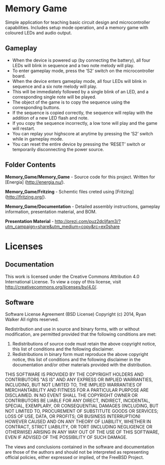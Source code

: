 Memory Game
===========

Simple application for teaching basic circuit design and microcontroller capabilities. Includes setup mode operation, and a memory game with coloured LEDs and audio output. 

Gameplay
---------

* When the device is powered up (by connecting the battery), all four LEDs will blink in sequence and a two note melody will play.
* To enter gameplay mode, press the ‘S2’ switch on the microcontroller board.
* When the device enters gameplay mode, all four LEDs will blink in sequence and a six note melody will play.
* This will be immediately followed by a single blink of an LED, and a corresponding single note will be played.
* The object of the game is to copy the sequence using the corresponding buttons.
* If the sequence is copied correctly, the sequence will replay with the addition of a new LED flash and note.
* If you copy the sequence incorrectly, a low tone will play and the game will restart.
* You can replay your highscore at anytime by pressing the ‘S2’ switch while in gameplay mode.
* You can reset the entire device by pressing the ‘RESET’ switch or temporarily disconnecting the power source.

Folder Contents
---------------

**Memory_Game/Memory_Game** - Source code for this project.  Written for [Energia] (http://energia.nu/).

**Memory_Game/Fritzing** - Schemtic files creted using [Fritzing] (http://fritzing.org/).

**Memory_Game/Documentation** - Detailed assembly instructions, gameplay information, presentation material, and BOM.

**Presentation Material** - http://prezi.com/puz2dcljfam3/?utm_campaign=share&utm_medium=copy&rc=ex0share

Licenses
========

Documentation
-------------
This work is licensed under the Creative Commons Attribution 4.0 International License. To view a copy of this license, visit http://creativecommons.org/licenses/by/4.0/.

Software
--------

Software License Agreement (BSD License)
Copyright (c) 2014, Ryan Walker
All rights reserved.

Redistribution and use in source and binary forms, with or without
modification, are permitted provided that the following conditions are met:

1. Redistributions of source code must retain the above copyright notice, this
   list of conditions and the following disclaimer. 
2. Redistributions in binary form must reproduce the above copyright notice,
   this list of conditions and the following disclaimer in the documentation
   and/or other materials provided with the distribution.

THIS SOFTWARE IS PROVIDED BY THE COPYRIGHT HOLDERS AND CONTRIBUTORS "AS IS" AND
ANY EXPRESS OR IMPLIED WARRANTIES, INCLUDING, BUT NOT LIMITED TO, THE IMPLIED
WARRANTIES OF MERCHANTABILITY AND FITNESS FOR A PARTICULAR PURPOSE ARE
DISCLAIMED. IN NO EVENT SHALL THE COPYRIGHT OWNER OR CONTRIBUTORS BE LIABLE FOR
ANY DIRECT, INDIRECT, INCIDENTAL, SPECIAL, EXEMPLARY, OR CONSEQUENTIAL DAMAGES
(INCLUDING, BUT NOT LIMITED TO, PROCUREMENT OF SUBSTITUTE GOODS OR SERVICES;
LOSS OF USE, DATA, OR PROFITS; OR BUSINESS INTERRUPTION) HOWEVER CAUSED AND
ON ANY THEORY OF LIABILITY, WHETHER IN CONTRACT, STRICT LIABILITY, OR TORT
(INCLUDING NEGLIGENCE OR OTHERWISE) ARISING IN ANY WAY OUT OF THE USE OF THIS
SOFTWARE, EVEN IF ADVISED OF THE POSSIBILITY OF SUCH DAMAGE.

The views and conclusions contained in the software and documentation are those
of the authors and should not be interpreted as representing official policies, 
either expressed or implied, of the FreeBSD Project.

